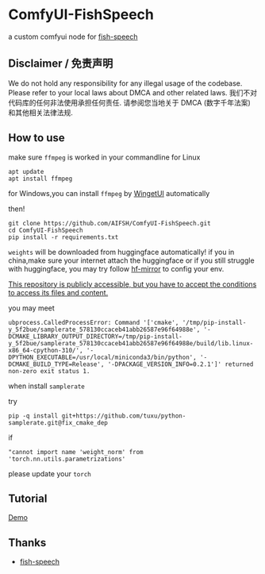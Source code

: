 # ComfyUI-FishSpeech
a custom comfyui node for [fish-speech](https://github.com/fishaudio/fish-speech.git)

## Disclaimer  / 免责声明
We do not hold any responsibility for any illegal usage of the codebase. Please refer to your local laws about DMCA and other related laws.
我们不对代码库的任何非法使用承担任何责任. 请参阅您当地关于 DMCA (数字千年法案) 和其他相关法律法规.

## How to use
make sure `ffmpeg` is worked in your commandline
for Linux
```
apt update
apt install ffmpeg
```
for Windows,you can install `ffmpeg` by [WingetUI](https://github.com/marticliment/WingetUI) automatically

then!
```
git clone https://github.com/AIFSH/ComfyUI-FishSpeech.git
cd ComfyUI-FishSpeech
pip install -r requirements.txt
```
`weights` will be downloaded from huggingface automatically! if you in china,make sure your internet attach the huggingface
or if you still struggle with huggingface, you may try follow [hf-mirror](https://hf-mirror.com/) to config your env.

[This repository is publicly accessible, but you have to accept the conditions to access its files and content.](https://huggingface.co/fishaudio/fish-speech-1)

you may meet 
```
ubprocess.CalledProcessError: Command '['cmake', '/tmp/pip-install-y_5f2bue/samplerate_578130ccaceb41abb26587e96f64988e', '-DCMAKE_LIBRARY_OUTPUT_DIRECTORY=/tmp/pip-install-y_5f2bue/samplerate_578130ccaceb41abb26587e96f64988e/build/lib.linux-x86_64-cpython-310/', '-DPYTHON_EXECUTABLE=/usr/local/miniconda3/bin/python', '-DCMAKE_BUILD_TYPE=Release', '-DPACKAGE_VERSION_INFO=0.2.1']' returned non-zero exit status 1.
```
when install `samplerate`

try

```
pip -q install git+https://github.com/tuxu/python-samplerate.git@fix_cmake_dep
```

if 
```
"cannot import name 'weight_norm' from 'torch.nn.utils.parametrizations'
```
please update your `torch`

## Tutorial
[Demo](https://www.bilibili.com/video/BV1Tx4y1B7zE/)

## Thanks
- [fish-speech](https://github.com/fishaudio/fish-speech.git)
